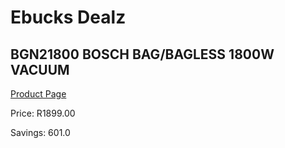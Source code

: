 
# Ebucks Dealz
## BGN21800 BOSCH BAG/BAGLESS 1800W VACUUM
[Product Page](https://www.ebucks.com/web/shop/productSelected.do?prodId=1173026735&catId=998409624)

Price: R1899.00

Savings: 601.0


	